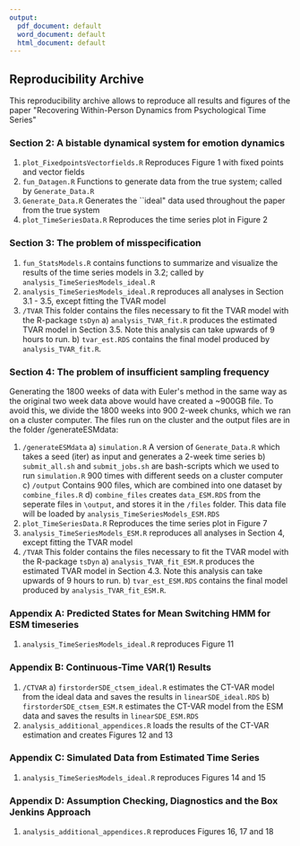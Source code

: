 ```yaml
---
output:
  pdf_document: default
  word_document: default
  html_document: default
---
```

## Reproducibility Archive

This reproducibility archive allows to reproduce all results and figures of the paper "Recovering Within-Person Dynamics from Psychological Time Series" 


### Section 2: A bistable dynamical system for emotion dynamics

1. `plot_FixedpointsVectorfields.R` Reproduces Figure 1 with fixed points and vector fields
2. `fun_Datagen.R` Functions to generate data from the true system; called by `Generate_Data.R`
3. `Generate_Data.R` Generates the ``ideal" data used throughout the paper from the true system
4. `plot_TimeSeriesData.R` Reproduces the time series plot in Figure 2


### Section 3: The problem of misspecification

1. `fun_StatsModels.R` contains functions to summarize and visualize the results of the time series models in 3.2; called by `analysis_TimeSeriesModels_ideal.R`
2. `analysis_TimeSeriesModels_ideal.R` reproduces all analyses in Section 3.1 - 3.5, except fitting the TVAR model
3. `/TVAR` This folder contains the files necessary to fit the TVAR model with the R-package `tsDyn`
    a) `analysis_TVAR_fit.R` produces the estimated TVAR model in Section 3.5. Note this analysis can take upwards of 9 hours to run.
    b) `tvar_est.RDS` contains the final model produced by `analysis_TVAR_fit.R`.


### Section 4: The problem of insufficient sampling frequency

Generating the 1800 weeks of data with Euler's method in the same way as the original two week data above would have created a ~900GB file. To avoid this, we divide the 1800 weeks into 900 2-week chunks, which we ran on a cluster computer. The files run on the cluster and the output files are in the folder /generateESMdata:

1. `/generateESMdata`
    a) `simulation.R` A version of `Generate_Data.R` which takes a seed (iter) as input and generates a 2-week time series
    b) `submit_all.sh` and `submit_jobs.sh` are bash-scripts which we used to run `simulation.R` 900 times with different seeds on a cluster computer
    c) `/output` Contains 900 files, which are combined into one dataset by `combine_files.R` 
    d) `combine_files` creates `data_ESM.RDS` from the seperate files in `\output`, and stores it in the `/files` folder. This data file will be loaded by `analysis_TimeSeriesModels_ESM.RDS`
2. `plot_TimeSeriesData.R` Reproduces the time series plot in Figure 7
3. `analysis_TimeSeriesModels_ESM.R` reproduces all analyses in Section 4, except fitting the TVAR model
4. `/TVAR` This folder contains the files necessary to fit the TVAR model with the R-package `tsDyn`
    a) `analysis_TVAR_fit_ESM.R` produces the estimated TVAR model in Section 4.3. Note this analysis can take upwards of 9 hours to run.
    b) `tvar_est_ESM.RDS` contains the final model produced by `analysis_TVAR_fit_ESM.R`.

### Appendix A: Predicted States for Mean Switching HMM for ESM timeseries

1. `analysis_TimeSeriesModels_ideal.R` reproduces Figure 11

### Appendix B: Continuous-Time VAR(1) Results

1. `/CTVAR`
    a) `firstorderSDE_ctsem_ideal.R` estimates the CT-VAR model from the ideal data and saves the results in `linearSDE_ideal.RDS`
    b) `firstorderSDE_ctsem_ESM.R` estimates the CT-VAR model from the ESM data and saves the results in `linearSDE_ESM.RDS`
2. `analysis_additional_appendices.R` loads the results of the CT-VAR estimation and creates Figures 12 and 13

### Appendix C: Simulated Data from Estimated Time Series
1. `analysis_TimeSeriesModels_ideal.R` reproduces Figures 14 and 15

### Appendix D: Assumption Checking, Diagnostics and the Box Jenkins Approach
1. `analysis_additional_appendices.R` reproduces Figures 16, 17 and 18


